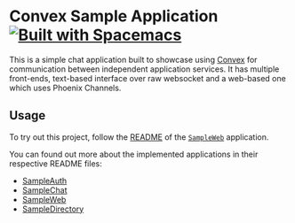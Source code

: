 # Convex Sample Application [![Built with Spacemacs](https://cdn.rawgit.com/syl20bnr/spacemacs/442d025779da2f62fc86c2082703697714db6514/assets/spacemacs-badge.svg)](http://spacemacs.org)

This is a simple chat application built to showcase using [Convex](https://github.com/thusfresh/convex) for communication between independent application services.
It has multiple front-ends, text-based interface over raw websocket and a web-based one which uses Phoenix Channels.

## Usage

To try out this project, follow the [README](https://github.com/thusfresh/convex_sample/blob/master/apps/sample_web/README.md) of the [`SampleWeb`](https://github.com/thusfresh/convex_sample/blob/master/apps/sample_web) application.

You can found out more about the implemented applications in their respective README files:

* [SampleAuth](https://github.com/thusfresh/convex_sample/blob/master/apps/sample_auth/README.md)
* [SampleChat](https://github.com/thusfresh/convex_sample/blob/master/apps/sample_chat/README.md)
* [SampleWeb](https://github.com/thusfresh/convex_sample/blob/master/apps/sample_web/README.md)
* [SampleDirectory](https://github.com/thusfresh/convex_sample/blob/master/apps/sample_directory/README.md)

